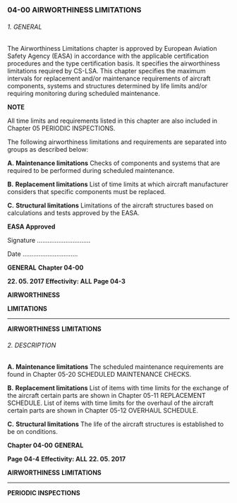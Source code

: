 ### 04-00 AIRWORTHINESS LIMITATIONS

###### 1. GENERAL
The Airworthiness Limitations chapter is approved by European Aviation Safety
Agency (EASA) in accordance with the applicable certification procedures and
the type certification basis. It specifies the airworthiness limitations required
by CS-LSA.
This chapter specifies the maximum intervals for replacement and/or maintenance
requirements of aircraft components, systems and structures determined by life limits
and/or requiring monitoring during scheduled maintenance.

**NOTE**

All time limits and requirements listed in this chapter are also included
in Chapter 05 PERIODIC INSPECTIONS.

The following airworthiness limitations and requirements are separated into groups
as described below:

**A.** **Maintenance limitations**
Checks of components and systems that are required to be performed during
scheduled maintenance.

**B.** **Replacement limitations**
List of time limits at which aircraft manufacturer considers that specific
components must be replaced.

**C.** **Structural limitations**
Limitations of the aircraft structures based on calculations and tests approved
by the EASA.

**EASA Approved**

Signature …………………………

Date ………………………….

**GENERAL** **Chapter 04-00**

**22. 05. 2017** **Effectivity: ALL** **Page 04-3**


**AIRWORTHINESS**

**LIMITATIONS**


-----

**AIRWORTHINESS**
**LIMITATIONS**

###### 2. DESCRIPTION

**A.** **Maintenance limitations**
The scheduled maintenance requirements are found in Chapter 05-20
SCHEDULED MAINTENANCE CHECKS.

**B.** **Replacement limitations**
List of items with time limits for the exchange of the aircraft certain parts are
shown in Chapter 05-11 REPLACEMENT SCHEDULE.
List of items with time limits for the overhaul of the aircraft certain parts are
shown in Chapter 05-12 OVERHAUL SCHEDULE.

**C.** **Structural limitations**
The life of the aircraft structures is established to be on conditions.

**Chapter 04-00** **GENERAL**

**Page 04-4** **Effectivity: ALL** **22. 05. 2017**


**AIRWORTHINESS**
**LIMITATIONS**


-----

**PERIODIC INSPECTIONS**

